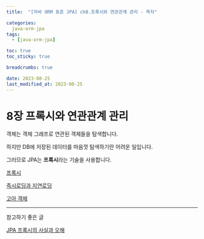 ```yaml
---
title:  "[자바 ORM 표준 JPA] ch8.프록시와 연관관계 관리 - 목차"

categories:
  java-orm-jpa
tags:
  - [java-orm-jpa]

toc: true
toc_sticky: true

breadcrumbs: true

date: 2023-08-25
last_modified_at: 2023-08-25
---
```


# 8장 프록시와 연관관계 관리

객체는 객체 그래프로 연관된 객체들을 탐색합니다.

하지만 DB에 저장된 데이터를 마음껏 탐색하기란 어려운 일입니다.

그러므로 JPA는 **프록시**라는 기술을 사용합니다.

[프록시](./8_proxy_association/proxy.md)

[즉시로딩과 지연로딩](./8_proxy_association/eager_lazy_loading.md)

[고아 객체](./8_proxy_association/orphan.md)

---

참고하기 좋은 글

[JPA 프록시의 사실과 오해](https://velog.io/@ohzzi/JPA-프록시의-사실과-오해)